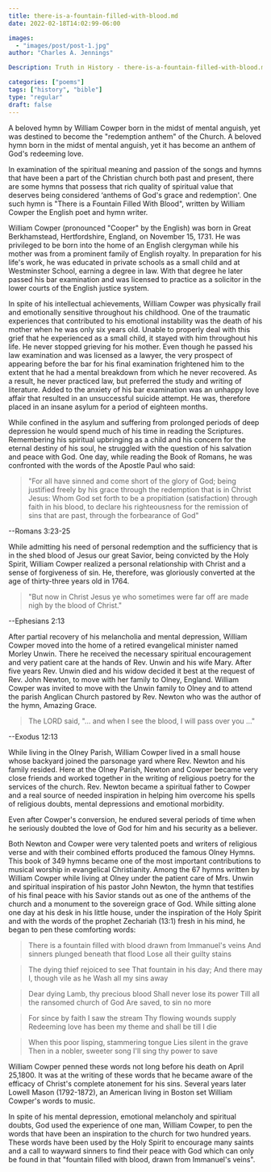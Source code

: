 ```yaml
---
title: there-is-a-fountain-filled-with-blood.md
date: 2022-02-18T14:02:99-06:00

images:
  - "images/post/post-1.jpg"
author: "Charles A. Jennings"

Description: Truth in History - there-is-a-fountain-filled-with-blood.md

categories: ["poems"]
tags: ["history", "bible"]
type: "regular"
draft: false
---
```


A beloved hymn by William Cowper born in the midst of mental anguish, yet was destined to become the "redemption anthem" of the Church. A beloved hymn born in the midst of mental anguish, yet it has become an anthem of God's redeeming love.
 
In examination of the spiritual meaning and passion of the songs and hymns that have been a part of the Christian church both past and present, there are some hymns that possess that rich quality of spiritual value that deserves being considered ‘anthems of God's grace and redemption'. One such hymn is "There is a Fountain Filled With Blood", written by William Cowper the English poet and hymn writer.

William Cowper (pronounced "Cooper" by the English) was born in Great Berkhamstead, Hertfordshire, England, on November 15, 1731. He was privileged to be born into the home of an English clergyman while his mother was from a prominent family of English royalty. In preparation for his life's work, he was educated in private schools as a small child and at Westminster School, earning a degree in law. With that degree he later passed his bar examination and was licensed to practice as a solicitor in the lower courts of the English justice system.

In spite of his intellectual achievements, William Cowper was physically frail and emotionally sensitive throughout his childhood. One of the traumatic experiences that contributed to his emotional instability was the death of his mother when he was only six years old. Unable to properly deal with this grief that he experienced as a small child, it stayed with him throughout his life. He never stopped grieving for his mother. Even though he passed his law examination and was licensed as a lawyer, the very prospect of appearing before the bar for his final examination frightened him to the extent that he had a mental breakdown from which he never recovered. As a result, he never practiced law, but preferred the study and writing of literature. Added to the anxiety of his bar examination was an unhappy love affair that resulted in an unsuccessful suicide attempt. He was, therefore placed in an insane asylum for a period of eighteen months.

While confined in the asylum and suffering from prolonged periods of deep depression he would spend much of his time in reading the Scriptures. Remembering his spiritual upbringing as a child and his concern for the eternal destiny of his soul, he struggled with the question of his salvation and peace with God. One day, while reading the Book of Romans, he was confronted with the words of the Apostle Paul who said:

>"For all have sinned and come short of the glory of God; being justified freely by his grace through the redemption that is in Christ Jesus: Whom God set forth to be a propitiation (satisfaction) through faith in his blood, to declare his righteousness for the remission of sins that are past, through the forbearance of God" 

--Romans 3:23-25 

While admitting his need of personal redemption and the sufficiency that is in the shed blood of Jesus our great Savior, being convicted by the Holy Spirit, William Cowper realized a personal relationship with Christ and a sense of forgiveness of sin. He, therefore, was gloriously converted at the age of thirty-three years old in 1764.

>"But now in Christ Jesus ye who sometimes were far off are made nigh by the blood of Christ."

--Ephesians 2:13
 
After partial recovery of his melancholia and mental depression, William Cowper moved into the home of a retired evangelical minister named Morley Unwin. There he received the necessary spiritual encouragement and very patient care at the hands of Rev. Unwin and his wife Mary. After five years Rev. Unwin died and his widow decided it best at the request of Rev. John Newton, to move with her family to Olney, England. William Cowper was invited to move with the Unwin family to Olney and to attend the parish Anglican Church pastored by Rev. Newton who was the author of the hymn, Amazing Grace.

>The LORD said, "... and when I see the blood, I will pass over you ..."

--Exodus 12:13
 
While living in the Olney Parish, William Cowper lived in a small house whose backyard joined the parsonage yard where Rev. Newton and his family resided. Here at the Olney Parish, Newton and Cowper became very close friends and worked together in the writing of religious poetry for the services of the church. Rev. Newton became a spiritual father to Cowper and a real source of needed inspiration in helping him overcome his spells of religious doubts, mental depressions and emotional morbidity.

Even after Cowper's conversion, he endured several periods of time when he seriously doubted the love of God for him and his security as a believer.

Both Newton and Cowper were very talented poets and writers of religious verse and with their combined efforts produced the famous Olney Hymns. This book of 349 hymns became one of the most important contributions to musical worship in evangelical Christianity. Among the 67 hymns written by William Cowper while living at Olney under the patient care of Mrs. Unwin and spiritual inspiration of his pastor John Newton, the hymn that testifies of his final peace with his Savior stands out as one of the anthems of the church and a monument to the sovereign grace of God. While sitting alone one day at his desk in his little house, under the inspiration of the Holy Spirit and with the words of the prophet Zechariah (13:1) fresh in his mind, he began to pen these comforting words:

>There is a fountain filled with blood
>drawn from Immanuel's veins
>And sinners plunged beneath that flood
>Lose all their guilty stains

>The dying thief rejoiced to see
>That fountain in his day;
>And there may I, though vile as he
>Wash all my sins away

>Dear dying Lamb, thy precious blood
>Shall never lose its power
>Till all the ransomed church of God
>Are saved, to sin no more

>For since by faith I saw the stream
>Thy flowing wounds supply
>Redeeming love has been my theme
>and shall be till I die

>When this poor lisping,
>stammering tongue
>Lies silent in the grave
>Then in a nobler, sweeter song
>I'll sing thy power to save

William Cowper penned these words not long before his death on April 25,1800. It was at the writing of these words that he became aware of the efficacy of Christ's complete atonement for his sins. Several years later Lowell Mason (1792-1872), an American living in Boston set William Cowper's words to music.

In spite of his mental depression, emotional melancholy and spiritual doubts, God used the experience of one man, William Cowper, to pen the words that have been an inspiration to the church for two hundred years. These words have been used by the Holy Spirit to encourage many saints and a call to wayward sinners to find their peace with God which can only be found in that "fountain filled with blood, drawn from Immanuel's veins".